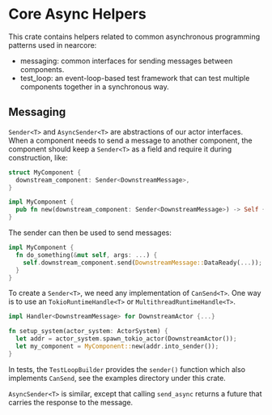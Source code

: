 # Core Async Helpers

This crate contains helpers related to common asynchronous programming patterns
used in nearcore:

* messaging: common interfaces for sending messages between components.
* test_loop: an event-loop-based test framework that can test multiple components
  together in a synchronous way.


## Messaging

`Sender<T>` and `AsyncSender<T>` are abstractions of our actor interfaces. When
a component needs to send a message to another component, the component should
keep a `Sender<T>` as a field and require it during construction, like:

```rust
struct MyComponent {
  downstream_component: Sender<DownstreamMessage>,
}

impl MyComponent {
  pub fn new(downstream_component: Sender<DownstreamMessage>) -> Self { ... }
}
```

The sender can then be used to send messages:
```rust
impl MyComponent {
  fn do_something(&mut self, args: ...) {
    self.downstream_component.send(DownstreamMessage::DataReady(...));
  }
}
```

To create a `Sender<T>`, we need any implementation of `CanSend<T>`. One way is
to use an `TokioRuntimeHandle<T>` or `MultithreadRuntimeHandle<T>`.
```rust
impl Handler<DownstreamMessage> for DownstreamActor {...}

fn setup_system(actor_system: ActorSystem) {
  let addr = actor_system.spawn_tokio_actor(DownstreamActor());
  let my_component = MyComponent::new(addr.into_sender());
}
```

In tests, the `TestLoopBuilder` provides the `sender()` function which also
implements `CanSend`, see the examples directory under this crate.

`AsyncSender<T>` is similar, except that calling `send_async` returns a future
that carries the response to the message.
